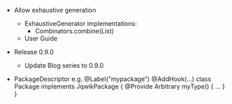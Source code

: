 -  Allow exhaustive generation
   - ExhaustiveGenerator implementations:
     - Combinators.combine(List)
   - User Guide

- Release 0.9.0
    - Update Blog series to 0.9.0

- PackageDescriptor e.g.
  @Label("mypackage")
  @AddHook(...)
  class Package implements JqwikPackage {
    @Provide
    Arbitrary<MyType> myType() { ... }
  }
  
